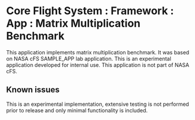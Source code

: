 # Core Flight System : Framework : App : Matrix Multiplication Benchmark

This application implements matrix multiplication benchmark. It was based on NASA cFS SAMPLE_APP lab application.
This is an experimental application developed for internal use. This application is not part of NASA cFS.

## Known issues

This is an experimental implementation, extensive testing is not performed prior to release and only minimal functionality is included.
